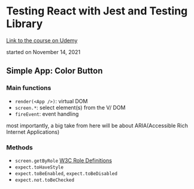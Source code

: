 # Testing React with Jest and Testing Library

[Link to the course on Udemy](https://www.udemy.com/course/react-testing-library)

started on November 14, 2021

## Simple App: Color Button

### Main functions

- `render(<App />)`: virtual DOM
- `screen.*`: select element(s) from the V/ DOM
- `fireEvent`: event handling

most importantly, a big take from here will be about ARIA(Accessible Rich Internet Applications)

### Methods

- `screen.getByRole`
  [W3C Role Definitions](https://www.w3.org/TR/wai-aria/#role_definitions)
- `expect.toHaveStyle`
- `expect.toBeEnabled`, `expect.toBeDisabled`
- `expect.not.toBeChecked`
